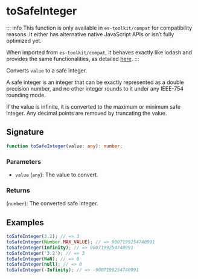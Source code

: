 # toSafeInteger

::: info
This function is only available in `es-toolkit/compat` for compatibility reasons. It either has alternative native JavaScript APIs or isn’t fully optimized yet.

When imported from `es-toolkit/compat`, it behaves exactly like lodash and provides the same functionalities, as detailed [here](../../../compatibility.md).
:::

Converts `value` to a safe integer.

A safe integer is an integer that can be exactly represented as a double precision number, and no other integer rounds to it under any IEEE-754 rounding mode.

If the value is infinite, it is converted to the maximum or minimum safe integer. Any decimal points are removed by truncating the value.

## Signature

```typescript
function toSafeInteger(value: any): number;
```

### Parameters

- `value` (`any`): The value to convert.

### Returns

(`number`): The converted safe integer.

## Examples

```typescript
toSafeInteger(3.2); // => 3
toSafeInteger(Number.MAX_VALUE); // => 9007199254740991
toSafeInteger(Infinity); // => 9007199254740991
toSafeInteger('3.2'); // => 3
toSafeInteger(NaN); // => 0
toSafeInteger(null); // => 0
toSafeInteger(-Infinity); // => -9007199254740991
```
